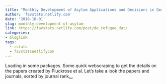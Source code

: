 ```yaml
---
title: "Monthly Development of Asylum Applications and Decisions in Germany (2010 - 2018)"
author: 'favstats.netlify.com'
date: '2018-10-01'
slug: monthly-development-of-asylum-
link: https://favstats.netlify.com/post/de_refugee_dat/
categories:
- bloglink
tags:
  - rstats
  - favstatsnetlifycom
---
```


Loading in some packages. Some quick webscraping to get the details on the papers created by Pluckrose et al. Let’s take a look the papers and journals, sorted by journal rank[... <i class="fas fa-external-link-alt"></i>](https://favstats.netlify.com/post/de_refugee_dat/)


